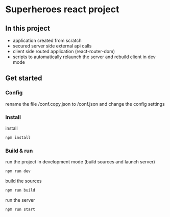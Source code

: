 # Superheroes react project

## In this project

- application created from scratch
- secured server side external api calls
- client side routed application (react-router-dom)
- scripts to automatically relaunch the server and rebuild client in dev mode

## Get started

### Config

rename the file /conf.copy.json to /conf.json and change the config settings

### Install

install

```bash
npm install
```

### Build & run

run the project in development mode (build sources and launch server)

```bash
npm run dev
```

build the sources

```bash
npm run build
```

run the server

```bash
npm run start
```